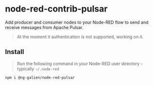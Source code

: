 # node-red-contrib-pulsar

Add producer and consumer nodes to your Node-RED flow to send and receive messages from Apache Pulsar.

> At the moment it authentication is not supported, working on it.

## Install

> Run the following command in your Node-RED user directory - typically `~/.node-red`

```bash
npm i @ng-galien/node-red-pulsar
```
